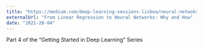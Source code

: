 ```yaml
---
title: "https://medium.com/deep-learning-sessions-lisboa/neural-netwoks-419732d6afc0"
externalUrl: "From Linear Regression to Neural Networks: Why and How"
date: "2021-28-04"
---
```


Part 4 of the “Getting Started in Deep Learning” Series
